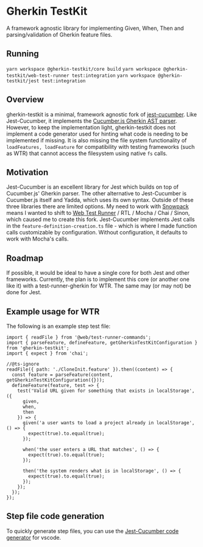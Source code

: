 # Gherkin TestKit

A framework agnostic library for implementing Given, When, Then and parsing/validation of Gherkin feature files.

## Running

`yarn workspace @gherkin-testkit/core build`
`yarn workspace @gherkin-testkit/web-test-runner test:integration`
`yarn workspace @gherkin-testkit/jest test:integration`

## Overview

gherkin-testkit is a minimal, framework agnostic fork of [jest-cucumber](https://github.com/bencompton/jest-cucumber). Like Jest-Cucumber, it implements the [Cucumber.js Gherkin AST parser](https://github.com/cucumber/cucumber/tree/master/gherkin). However, to keep the implementation light, gherkin-testkit does not implement a code generator used for hinting what code is needing to be implemented if missing. It is also missing the file system functionality of `loadFeatures, loadFeature` for compatibility with testing frameworks (such as WTR) that cannot access the filesystem using native `fs` calls.

## Motivation

Jest-Cucumber is an excellent library for Jest which builds on top of Cucumber.js' Gherkin parser. The other alternative to Jest-Cucumber is Cucumber.js itself and Yadda, which uses its own syntax. Outside of these three libraries there are limited options. My need to work with [Snowpack](https://www.snowpack.dev/) means I wanted to shift to [Web Test Runner](https://modern-web.dev/docs/test-runner/overview/) / RTL / Mocha / Chai / Sinon, which caused me to create this fork. Jest-Cucumber implements Jest calls in the `feature-definition-creation.ts` file - which is where I made function calls customizable by configuration. Without configuration, it defaults to work with Mocha's calls.

## Roadmap

If possible, it would be ideal to have a single core for both Jest and other frameworks. Currently, the plan is to implement this core (or another one like it) with a test-runner-gherkin for WTR. The same may (or may not) be done for Jest.

## Example usage for WTR

The following is an example step test file:

```
import { readFile } from '@web/test-runner-commands';
import { parseFeature, defineFeature, getGherkinTestKitConfiguration } from 'gherkin-testkit';
import { expect } from 'chai';

//@ts-ignore
readFile({ path: './CloneInit.feature' }).then((content) => {
  const feature = parseFeature(content, getGherkinTestKitConfiguration({}));
  defineFeature(feature, test => {
    test('Valid URL given for something that exists in localStorage', ({
      given,
      when,
      then
    }) => {
      given('a user wants to load a project already in localStorage', () => {
        expect(true).to.equal(true);
      });
  
      when('the user enters a URL that matches', () => {
        expect(true).to.equal(true);
      });
  
      then('the system renders what is in localStorage', () => {
        expect(true).to.equal(true);
      });
    });
  });
});
```

## Step file code generation

To quickly generate step files, you can use the [Jest-Cucumber code generator](https://marketplace.visualstudio.com/items?itemName=Piotr-Porzuczek.jest-cucumber-code-generator-extension) for vscode.
